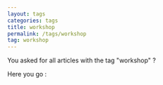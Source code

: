 ```yaml
---
layout: tags
categories: tags
title: workshop
permalink: /tags/workshop
tag: workshop
---
```

You asked for all articles with the tag "workshop" ?

Here you go :
